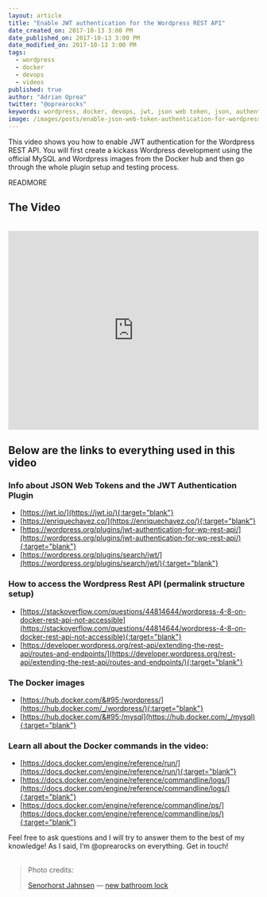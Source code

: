```yaml
---
layout: article
title: "Enable JWT authentication for the Wordpress REST API"
date_created_on: 2017-10-13 3:00 PM
date_published_on: 2017-10-13 3:00 PM
date_modified_on: 2017-10-13 3:00 PM
tags:
  - wordpress
  - docker
  - devops
  - videos
published: true
author: "Adrian Oprea"
twitter: "@oprearocks"
keywords: wordpress, docker, devops, jwt, json web token, json, authentication, oauth, auth tokens
image: /images/posts/enable-json-web-token-authentication-for-wordpress-rest-api/post.jpg
---
```


This video shows you how to enable JWT authentication for the Wordpress REST API. You will first create a kickass Wordpress development using the official MySQL and Wordpress images from the Docker hub and then go through the whole plugin setup and testing process.

READMORE

## The Video

<br>
<iframe width="100%" height="400" src="https://www.youtube.com/embed/Mp7T7x1oxDk" frameborder="0" allowfullscreen></iframe>
<br>

## Below are the links to everything used in this video

### Info about JSON Web Tokens and the JWT Authentication Plugin

- [https://jwt.io/](https://jwt.io/){:target="blank"}
- [https://enriquechavez.co/](https://enriquechavez.co/){:target="blank"}
- [https://wordpress.org/plugins/jwt-authentication-for-wp-rest-api/](https://wordpress.org/plugins/jwt-authentication-for-wp-rest-api/){:target="blank"}
- [https://wordpress.org/plugins/search/jwt/](https://wordpress.org/plugins/search/jwt/){:target="blank"}

### How to access the Wordpress Rest API (permalink structure setup)

- [https://stackoverflow.com/questions/44814644/wordpress-4-8-on-docker-rest-api-not-accessible](https://stackoverflow.com/questions/44814644/wordpress-4-8-on-docker-rest-api-not-accessible){:target="blank"}
- [https://developer.wordpress.org/rest-api/extending-the-rest-api/routes-and-endpoints/](https://developer.wordpress.org/rest-api/extending-the-rest-api/routes-and-endpoints/){:target="blank"}

### The Docker images

- [https://hub.docker.com/&#95;/wordpress/](https://hub.docker.com/_/wordpress/){:target="blank"}
- [https://hub.docker.com/&#95;/mysql](https://hub.docker.com/_/mysql){:target="blank"}

### Learn all about the Docker commands in the video:

- [https://docs.docker.com/engine/reference/run/](https://docs.docker.com/engine/reference/run/){:target="blank"}
- [https://docs.docker.com/engine/reference/commandline/logs/](https://docs.docker.com/engine/reference/commandline/logs/){:target="blank"}
- [https://docs.docker.com/engine/reference/commandline/ps/](https://docs.docker.com/engine/reference/commandline/ps/){:target="blank"}

Feel free to ask questions and I will try to answer them to the best of my knowledge!
As I said, I’m @oprearocks on everything. Get in touch!
<br>
<br>
> Photo credits:
>
> [Senorhorst Jahnsen](https://www.flickr.com/photos/rabanito/) &mdash; [new bathroom lock](https://flic.kr/p/9hAXJ9)
